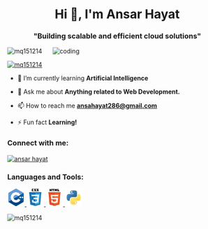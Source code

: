 <h1 align="center">Hi 👋, I'm Ansar Hayat</h1>
<h3 align="center">"Building scalable and efficient cloud solutions"</h3>
<img align="right" alt="coding" width="400" src="https://tse4.mm.bing.net/th?id=OIP.hQR3_tCL_phZgIK80wnOcAHaFj&pid=Api&P=0&h=220">

<p align="left"> <img src="https://komarev.com/ghpvc/?username=mq151214&label=Profile%20views&color=0e75b6&style=flat" alt="mq151214" /> </p>

<p align="left"> <a href="https://github.com/ryo-ma/github-profile-trophy"><img src="https://github-profile-trophy.vercel.app/?username=mq151214" alt="mq151214" /></a> </p>

- 🌱 I’m currently learning **Artificial Intelligence**

- 💬 Ask me about  **Anything related to Web Development.**

- 📫 How to reach me **ansahayat286@gmail.com**

- ⚡ Fun fact **Learning!**

<h3 align="left">Connect with me:</h3>
<p align="left">
<a href="https://linkedin.com/in/ansar hayat" target="blank"><img align="center" src="https://raw.githubusercontent.com/rahuldkjain/github-profile-readme-generator/master/src/images/icons/Social/linked-in-alt.svg" alt="ansar hayat" height="30" width="40" /></a>
</p>

<h3 align="left">Languages and Tools:</h3>
<p align="left"> <a href="https://www.w3schools.com/cpp/" target="_blank" rel="noreferrer"> <img src="https://raw.githubusercontent.com/devicons/devicon/master/icons/cplusplus/cplusplus-original.svg" alt="cplusplus" width="40" height="40"/> </a> <a href="https://www.w3schools.com/css/" target="_blank" rel="noreferrer"> <img src="https://raw.githubusercontent.com/devicons/devicon/master/icons/css3/css3-original-wordmark.svg" alt="css3" width="40" height="40"/> </a> <a href="https://www.w3.org/html/" target="_blank" rel="noreferrer"> <img src="https://raw.githubusercontent.com/devicons/devicon/master/icons/html5/html5-original-wordmark.svg" alt="html5" width="40" height="40"/> </a> <a href="https://www.python.org" target="_blank" rel="noreferrer"> <img src="https://raw.githubusercontent.com/devicons/devicon/master/icons/python/python-original.svg" alt="python" width="40" height="40"/> </a> </p>

<p><img align="center" src="https://github-readme-stats.vercel.app/api/top-langs?username=mq151214&show_icons=true&locale=en&layout=compact" alt="mq151214" /></p>
